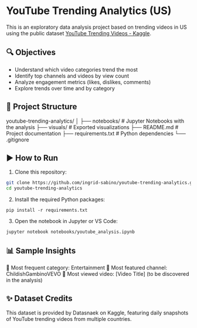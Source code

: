 # YouTube Trending Analytics (US)

This is an exploratory data analysis project based on trending videos in US using the public dataset [YouTube Trending Videos - Kaggle](https://www.kaggle.com/datasets/datasnaek/youtube-new).

## 🔍 Objectives

- Understand which video categories trend the most
- Identify top channels and videos by view count
- Analyze engagement metrics (likes, dislikes, comments)
- Explore trends over time and by category

## 📁 Project Structure

youtube-trending-analytics/
│
├── notebooks/ # Jupyter Notebooks with the analysis
├── visuals/ # Exported visualizations
├── README.md # Project documentation
├── requirements.txt # Python dependencies
└── .gitignore

## ▶️ How to Run

1. Clone this repository:

```bash
git clone https://github.com/ingrid-sabino/youtube-trending-analytics.git
cd youtube-trending-analytics
```

2. Install the required Python packages:

```
pip install -r requirements.txt
```

3. Open the notebook in Jupyter or VS Code:

```
jupyter notebook notebooks/youtube_analysis.ipynb
```


## 📊 Sample Insights

📌 Most frequent category: Entertainment 
📌 Most featured channel: ChildishGambinoVEVO
📌 Most viewed video: [Video Title] (to be discovered in the analysis)


## ✨ Dataset Credits

This dataset is provided by Datasnaek on Kaggle, featuring daily snapshots of YouTube trending videos from multiple countries.
